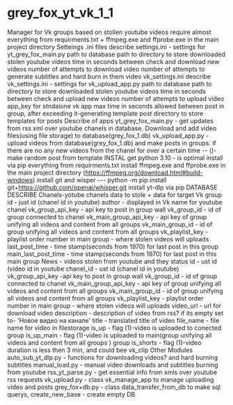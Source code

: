# grey_fox_yt_vk_1_1
Manager for Vk groups based on stollen youtube videos
require almost everything from requirments.txt + ffmpeg.exe and ffprobe.exe in the main project directory
Setteings .ini files describe
settings.ini - settings for yt_grey_fox_main.py
  path to database
  path to directory to store downloaded stolen youtube videos
  time in seconds between check and download new videos 
  number of attempts to download video
  number of attempts to generate  subtitles and hard burn in them video
vk_settings.ini describe
vk_settings.ini - settings for vk_upload_app.py
  path to database
  path to directory to store downloaded stolen youtube videos
  time in seconds between check and upload new videos
  number of attempts to upload video
  app_key for stndalone vk app
  max time in seconds allowed between post in group, after exceeding it-generating template post
  directory to store templates for posts
Describe of apps
yt_grey_fox_main.py - get updates from rss xml over youtube chanels in database. Download and add video files(using file storage) to database(grey_fox_1.db)
vk_upload_app.py - upload videos from database(grey_fox_1.db) and make posts in groups. if there are no any new videos from the chanel for over a certain time -<so no new posts in Vk group>-  ()-make random post from template
INSTAL
get python 3.10 - is optimal
install via pip everything from requirments.txt
install ffmpeg.exe and ffprobe.exe in the main project directory (https://ffmpeg.org/download.html#build-windows)
install git and wisper --- python -m pip install git+https://github.com/openai/whisper.git
install yt-dlp via pip
DATABASE DESCRIBE
Chanels-yotube chanels data to stole + data for target Vk group
  id - just id (chanel id in youtube)
  author - displayed in Vk name for youtube chanel
  vk_group_api_key - api key to post in group wall
  vk_group_id - id of group connected to chanel 
  vk_main_group_api_key - api key of group unifying all videos and content from all groups 
  vk_main_group_id - id of group unifying all videos and content from all groups 
  vk_playlist_key - playlist order number in main group - where stolen videos will uploads
  last_post_time - time stamp(seconds from 1970) for last post in this group
  main_last_post_time - time stamp(seconds from 1970) for last post in this main group
News - videos stolen from youtube and they status
  id - ust id (video id in youtube
  chanel_id - ust id (chanel id in youtube)
  vk_group_api_key -api key to post in group wall
  vk_group_id - id of group connected to chanel 
  vk_main_group_api_key - api key of group unifying all videos and content from all groups 
  vk_main_group_id - id of group unifying all videos and content from all groups
  vk_playlist_key - playlist order number in main group - where stolen videos will uploads
  video_url - url for download video
  description - description of video from rss? if its empty set to-   'Новое видео на канале'
  title - translated title of video 
  file_name - file name for video in filestorage
  is_up - flag (1)-video is uploaded to conected group 
  is_up_main - flag (1)-video is uploaded to main(group unifying all videos and content from all groups ) group 
  is_shorts - flag (1)-video duration is less then 3 min, and could bee vk_clip
Other Modules 
auto_sub_yt_dlp.py - functions for downloading videos? and hard burning subtitles
manual_load.py - manual video downloads and subtitles burning from youtube
rss_yt_parse.py - get essential info from xmls over youtube rss requests
vk_upload.py - class vk_manage_app to manage uploading video and posts
grey_fox+db.py - class data_transfer_from_db to make sql querys, create_new_base - create empty DB 
